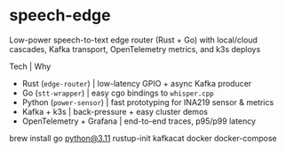# speech-edge
Low-power speech-to-text edge router (Rust + Go) with local/cloud cascades, Kafka transport, OpenTelemetry metrics, and k3s deploys

Tech | Why
- Rust (`edge-router`) | low-latency GPIO + async Kafka producer
- Go (`stt-wrapper`) | easy cgo bindings to `whisper.cpp`
- Python (`power-sensor`) | fast prototyping for INA219 sensor & metrics
- Kafka + k3s | back-pressure + easy cluster demos
- OpenTelemetry + Grafana | end-to-end traces, p95/p99 latency

brew install
  go
  python@3.11
  rustup-init
  kafkacat
  docker docker-compose
